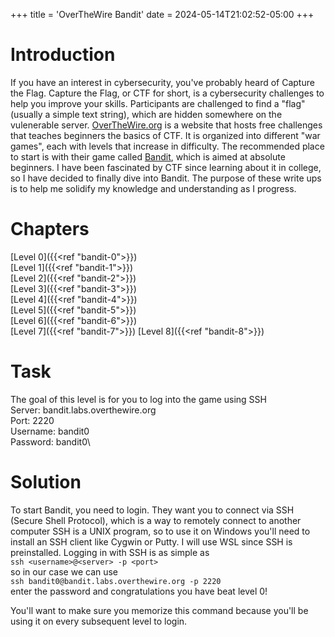+++
title = 'OverTheWire Bandit'
date = 2024-05-14T21:02:52-05:00
+++

# Introduction

If you have an interest in cybersecurity, you've probably heard of Capture the Flag.  Capture the Flag, or CTF for short, is a cybersecurity challenges to help you improve your skills.  Participants are challenged to find a "flag" (usually a simple text string), which are hidden somewhere on the vulenerable server.  [OverTheWire.org](https://overthewire.org/wargames/) is a website that hosts free challenges that teaches beginners the basics of CTF.  It is organized into different "war games", each with levels that increase in difficulty.  The recommended place to start is with their game called [Bandit](https://overthewire.org/wargames/bandit/), which is aimed at absolute beginners. I have been fascinated by CTF since learning about it in college, so I have decided to finally dive into Bandit. The purpose of these write ups is to help me solidify my knowledge and understanding as I progress.

# Chapters
[Level 0]({{<ref "bandit-0">}})\
[Level 1]({{<ref "bandit-1">}})\
[Level 2]({{<ref "bandit-2">}})\
[Level 3]({{<ref "bandit-3">}})\
[Level 4]({{<ref "bandit-4">}})\
[Level 5]({{<ref "bandit-5">}})\
[Level 6]({{<ref "bandit-6">}})\
[Level 7]({{<ref "bandit-7">}})
[Level 8]({{<ref "bandit-8">}})
<!-- [Level 9]({{<ref "bandit-9">}})
[Level 10]({{<ref "bandit-10">}})
[Level 11]({{<ref "bandit-11">}})
[Level 12]({{<ref "bandit-12">}})
[Level 13]({{<ref "bandit-13">}})
[Level 14]({{<ref "bandit-14">}})
[Level 15]({{<ref "bandit-15">}})
[Level 16]({{<ref "bandit-16">}})
[Level 17]({{<ref "bandit-17">}})
[Level 18]({{<ref "bandit-18">}})
[Level 19]({{<ref "bandit-19">}})
[Level 20]({{<ref "bandit-20">}})
[Level 21]({{<ref "bandit-21">}})
[Level 22]({{<ref "bandit-22">}})
[Level 23]({{<ref "bandit-23">}})
[Level 24]({{<ref "bandit-24">}})
[Level 25]({{<ref "bandit-25">}})
[Level 26]({{<ref "bandit-26">}})
[Level 27]({{<ref "bandit-27">}})
[Level 28]({{<ref "bandit-28">}})
[Level 29]({{<ref "bandit-29">}})
[Level 30]({{<ref "bandit-30">}})
[Level 31]({{<ref "bandit-31">}})
[Level 32]({{<ref "bandit-32">}})
[Level 33]({{<ref "bandit-33">}})
[Level 34]({{<ref "bandit-34">}}) -->

# Task
The goal of this level is for you to log into the game using SSH\
Server: bandit.labs.overthewire.org\
Port: 2220\
Username: bandit0\
Password: bandit0\

# Solution
To start Bandit, you need to login.  They want you to connect via SSH (Secure Shell Protocol), which is a way to remotely connect to another computer SSH is a UNIX program, so to use it on Windows you'll need to install an SSH client like Cygwin or Putty.  I will use WSL since SSH is preinstalled.  Logging in with SSH is as simple as\
`ssh <username>@<server> -p <port>`\
so in our case we can use\
`ssh bandit0@bandit.labs.overthewire.org -p 2220`\
enter the password and congratulations you have beat level 0!

You'll want to make sure you memorize this command because you'll be using it on every subsequent level to login.